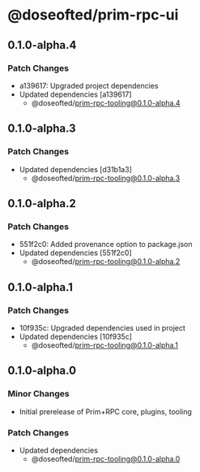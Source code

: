# @doseofted/prim-rpc-ui

## 0.1.0-alpha.4

### Patch Changes

- a139617: Upgraded project dependencies
- Updated dependencies [a139617]
  - @doseofted/prim-rpc-tooling@0.1.0-alpha.4

## 0.1.0-alpha.3

### Patch Changes

- Updated dependencies [d31b1a3]
  - @doseofted/prim-rpc-tooling@0.1.0-alpha.3

## 0.1.0-alpha.2

### Patch Changes

- 551f2c0: Added provenance option to package.json
- Updated dependencies [551f2c0]
  - @doseofted/prim-rpc-tooling@0.1.0-alpha.2

## 0.1.0-alpha.1

### Patch Changes

- 10f935c: Upgraded dependencies used in project
- Updated dependencies [10f935c]
  - @doseofted/prim-rpc-tooling@0.1.0-alpha.1

## 0.1.0-alpha.0

### Minor Changes

- Initial prerelease of Prim+RPC core, plugins, tooling

### Patch Changes

- Updated dependencies
  - @doseofted/prim-rpc-tooling@0.1.0-alpha.0
